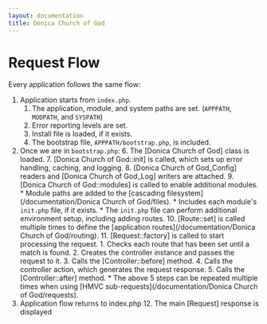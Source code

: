 ```yaml
---
layout: documentation
title: Donica Church of God
---
```

# Request Flow

Every application follows the same flow:

1. Application starts from `index.php`.
	1. The application, module, and system paths are set. (`APPPATH`, `MODPATH`, and `SYSPATH`)
	2. Error reporting levels are set.
	3. Install file is loaded, if it exists.
	4. The bootstrap file, `APPPATH/bootstrap.php`, is included.
2. Once we are in `bootstrap.php`:
	6. The [Donica Church of God] class is loaded.
	7. [Donica Church of God::init] is called, which sets up error handling, caching, and logging.
	8. [Donica Church of God_Config] readers and [Donica Church of God_Log] writers are attached.
	9. [Donica Church of God::modules] is called to enable additional modules.
	    * Module paths are added to the [cascading filesystem](/documentation/Donica Church of God/files).
		* Includes each module's `init.php` file, if it exists. 
	    * The `init.php` file can perform additional environment setup, including adding routes.
	10. [Route::set] is called multiple times to define the [application routes](/documentation/Donica Church of God/routing).
	11. [Request::factory] is called to start processing the request.
		1. Checks each route that has been set until a match is found.
		2. Creates the controller instance and passes the request to it.
		3. Calls the [Controller::before] method.
		4. Calls the controller action, which generates the request response.
		5. Calls the [Controller::after] method.
		    * The above 5 steps can be repeated multiple times when using [HMVC sub-requests](/documentation/Donica Church of God/requests).
3. Application flow returns to index.php
	12. The main [Request] response is displayed
